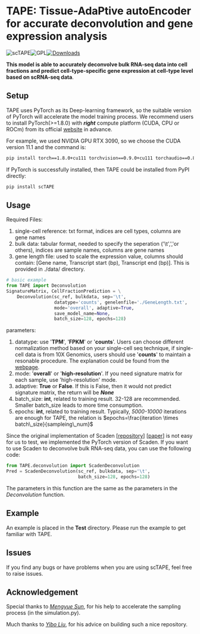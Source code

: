 # TAPE: Tissue-AdaPtive autoEncoder for accurate deconvolution and gene expression analysis

![scTAPE](https://img.shields.io/badge/scTAPE-v0.2.3-blue)![GPL](https://img.shields.io/github/license/poseidonchan/TAPE)[![Downloads](https://static.pepy.tech/personalized-badge/sctape?period=total&units=international_system&left_color=grey&right_color=brightgreen&left_text=downloads)](https://pepy.tech/project/sctape)

**This model is able to accurately deconvolve bulk RNA-seq data into cell fractions and predict cell-type-specific gene expression at cell-type level based on scRNA-seq data**.

## Setup
TAPE uses PyTorch as its Deep-learning framework, so the suitable version of PyTorch will accelerate the model training process. We recommend users to install PyTorch(>=1.8.0) with ***right*** compute platform (CUDA, CPU or ROCm) from its official [website](https://pytorch.org) in advance.

For example, we used NVIDIA GPU RTX 3090, so we choose the CUDA version 11.1 and the command is:

```bash
pip install torch==1.8.0+cu111 torchvision==0.9.0+cu111 torchaudio==0.8.0 -f https://download.pytorch.org/whl/torch_stable.html
```

If PyTorch is successfully installed, then TAPE could be installed from PyPI directly:

```bash
pip install scTAPE
```
## Usage
Required Files:
1. single-cell reference: txt format, indices are cell types, columns are gene names
2. bulk data: tabular format, needed to specify the seperation ('\t',','or others), indices are sample names, columns are gene names
3. gene length file: used to scale the expression value, columns should contain: [Gene name, Transcript start (bp), Transcript end (bp)]. This is provided in ./data/ directory.
```python
# basic example
from TAPE import Deconvolution
SignatureMatrix, CellFractionPrediction = \
    Deconvolution(sc_ref, bulkdata, sep='\t',
                  datatype='counts', genelenfile='./GeneLength.txt',
                  mode='overall', adaptive=True,
                  save_model_name=None,
                  batch_size=128, epochs=128)
```
parameters:

1. datatype: use '**TPM**', '**FPKM**' or '**counts**'. Users can choose different normalization method based on your single-cell seq technique, if single-cell data is from 10X Genomics, users should use '**counts**' to maintain a resonable procedure. The explanation could be found from the [webpage](https://kb.10xgenomics.com/hc/en-us/articles/115003684783-Should-I-calculate-TPM-RPKM-or-FPKM-instead-of-counts-for-10x-Genomics-data-).
2. mode: '**overall**' or '**high-resolution**'. If you need signature matrix for each sample, use 'high-resolution' mode.
3. adaptive: **True** or **False**. If this is False, then it would not predict signature matrix, the return will be ***None***
4. batch_size: **int**, related to training result. 32-128 are recommended. Smaller batch_size leads to more time consumption.
5. epochs: **int**, related to training result. Typically, *5000-10000* iterations are enough for TAPE, the relation is $epochs=\frac{iteration \times batch\_size}{sampleing\_num}$

Since the original implementation of Scaden [[repository](https://github.com/KevinMenden/scaden)] [[paper](https://www.science.org/doi/10.1126/sciadv.aba2619)] is not easy for us to test, we implemented the PyTorch version of Scaden. If you want to use Scaden to deconvolve bulk RNA-seq data, you can use the following code:

```python
from TAPE.deconvolution import ScadenDeconvolution
Pred = ScadenDeconvolution(sc_ref, bulkdata, sep='\t',
                           batch_size=128, epochs=128)
```

The parameters in this function are the same as the parameters in the *Deconvolution* function. 


## Example
An example is placed in the **Test** directory. Please run the example to get familiar with TAPE.

## Issues
If you find any bugs or have problems when you are using scTAPE, feel free to raise issues.

## Acknowledgement
Special thanks to [*Mengyue Sun*](https://github.com/sunmy2019), for his help to accelerate the sampling process (in the simulation.py).

Much thanks to [*Yibo Liu*](https://github.com/jedibobo), for his advice on building such a nice repository.